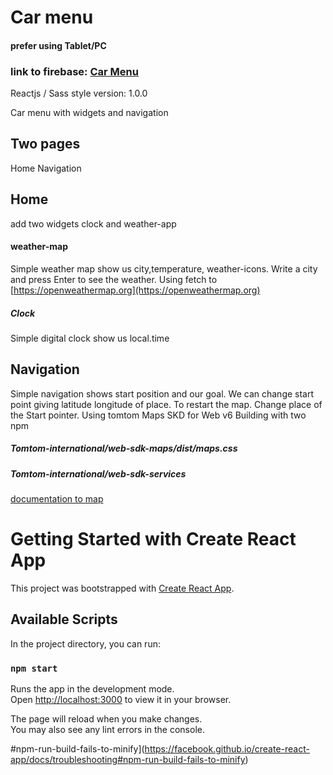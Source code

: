 # Car menu
#### prefer using Tablet/PC

### link to firebase: [Car Menu](https://car-menu-c07e2.web.app/)
Reactjs / Sass style
version: 1.0.0

 Car menu with widgets and navigation

## Two pages
Home Navigation

## Home
 add two widgets clock and weather-app

#### weather-map
Simple weather map show us city,temperature, weather-icons. Write a city and press Enter to see the weather.
Using fetch to [https://openweathermap.org](https://openweathermap.org) 

##### Clock
Simple digital clock show us local.time

## Navigation

Simple navigation shows start position and our goal. We can change start point giving latitude longitude of place.
To restart the map. Change place of the Start pointer.
Using tomtom Maps SKD for Web v6 
Building with two npm

##### Tomtom-international/web-sdk-maps/dist/maps.css

##### Tomtom-international/web-sdk-services

[documentation to map](https://developer.tomtom.com/maps-sdk-web-js/documentation)











# Getting Started with Create React App

This project was bootstrapped with [Create React App](https://github.com/facebook/create-react-app).

## Available Scripts

In the project directory, you can run:

### `npm start`

Runs the app in the development mode.\
Open [http://localhost:3000](http://localhost:3000) to view it in your browser.

The page will reload when you make changes.\
You may also see any lint errors in the console.

#npm-run-build-fails-to-minify](https://facebook.github.io/create-react-app/docs/troubleshooting#npm-run-build-fails-to-minify)
